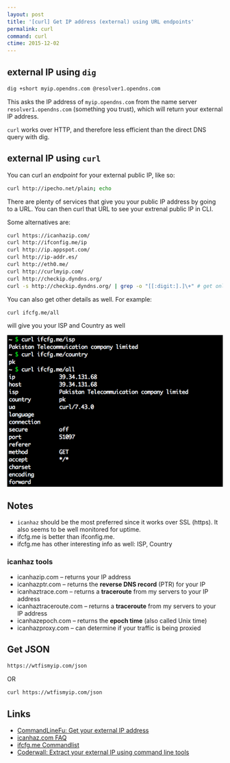 ```yaml
---
layout: post
title: '[curl] Get IP address (external) using URL endpoints'
permalink: curl
command: curl
ctime: 2015-12-02
---
```


## external IP using `dig`

```bash
dig +short myip.opendns.com @resolver1.opendns.com
```

This asks the IP address of `myip.opendns.com` from the name server `resolver1.opendns.com` (something you trust), which will return your external IP address.

`curl` works over HTTP, and therefore less efficient than the direct DNS query with dig.

## external IP using `curl`
You can curl an _endpoint_ for your external public IP, like so:

```bash
curl http://ipecho.net/plain; echo
```

There are plenty of services that give you your public IP address by going to a URL. You can then curl that URL to see your extrenal public IP in CLI.

Some alternatives are:

```bash
curl https://icanhazip.com/
curl http://ifconfig.me/ip
curl http://ip.appspot.com/
curl http://ip-addr.es/
curl http://eth0.me/
curl http://curlmyip.com/
curl http://checkip.dyndns.org/ 
curl -s http://checkip.dyndns.org/ | grep -o "[[:digit:].]\+" # get onlt the IP digits
```

You can also get other details as well. For example:

```bash
curl ifcfg.me/all
```

will give you your ISP and Country as well

![Screenshot 2015-12-02 17.34.32.png](resources/327F4B5F6F6D4C813E9880F9D29F48DA.png)

Notes
---
- `icanhaz` should be the most preferred since it works over SSL (https). It also seems to be well monitored for uptime.
- ifcfg.me is better than ifconfig.me.
- ifcfg.me has other interesting info as well: ISP, Country

### icanhaz tools
- icanhazip.com – returns your IP address
- icanhazptr.com – returns the **reverse DNS record** (PTR) for your IP
- icanhaztrace.com – returns a **traceroute** from my servers to your IP address
- icanhaztraceroute.com – returns a **traceroute** from my servers to your IP address
- icanhazepoch.com – returns the **epoch time** (also called Unix time)
- icanhazproxy.com – can determine if your traffic is being proxied

Get JSON
---

```bash
https://wtfismyip.com/json
```

OR

```bash
curl https://wtfismyip.com/json
```

Links
---
- [CommandLineFu: Get your external IP address](http://www.commandlinefu.com/commands/view/5427/get-your-external-ip-address#comment)
- [icanhaz.com FAQ](https://major.io/icanhazip-com-faq/)
- [ifcfg.me Commandlist](http://4.ifcfg.me/?)
- [Coderwall: Extract your external IP using command line tools](https://coderwall.com/p/lyrjsq/extract-your-external-ip-using-command-line-tools)